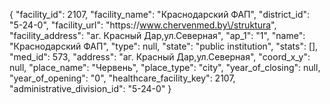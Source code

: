 {
    "facility_id": 2107,
    "facility_name": "Краснодарский ФАП",
    "district_id": "5-24-0",
    "facility_url": "https:\/\/www.chervenmed.by\/struktura",
    "facility_address": "аг. Красный Дар,ул.Северная",
    "ap_1": "1",
    "name": "Краснодарский ФАП",
    "type": null,
    "state": "public institution",
    "stats": [],
    "med_id": 573,
    "address": "аг. Красный Дар,ул.Северная",
    "coord_x_y": null,
    "place_name": "Червень",
    "place_type": "city",
    "year_of_closing": null,
    "year_of_opening": "0",
    "healthcare_facility_key": 2107,
    "administrative_division_id": "5-24-0"
}